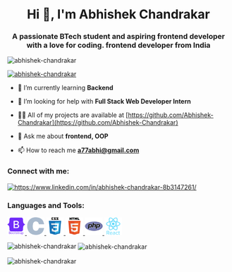<h1 align="center">Hi 👋, I'm Abhishek Chandrakar</h1>
<h3 align="center">A passionate BTech student and aspiring frontend developer with a love for coding. frontend developer from India</h3>

<p align="left"> <img src="https://komarev.com/ghpvc/?username=abhishek-chandrakar&label=Profile%20views&color=0e75b6&style=flat" alt="abhishek-chandrakar" /> </p>

<p align="left"> <a href="https://github.com/ryo-ma/github-profile-trophy"><img src="https://github-profile-trophy.vercel.app/?username=abhishek-chandrakar" alt="abhishek-chandrakar" /></a> </p>

- 🌱 I’m currently learning **Backend**

- 🤝 I’m looking for help with **Full Stack Web Developer Intern**

- 👨‍💻 All of my projects are available at [https://github.com/Abhishek-Chandrakar](https://github.com/Abhishek-Chandrakar)

- 💬 Ask me about **frontend, OOP**

- 📫 How to reach me **a77abhi@gmail.com**

<h3 align="left">Connect with me:</h3>
<p align="left">
<a href="https://linkedin.com/in/https://www.linkedin.com/in/abhishek-chandrakar-8b3147261/" target="blank"><img align="center" src="https://raw.githubusercontent.com/rahuldkjain/github-profile-readme-generator/master/src/images/icons/Social/linked-in-alt.svg" alt="https://www.linkedin.com/in/abhishek-chandrakar-8b3147261/" height="30" width="40" /></a>
</p>

<h3 align="left">Languages and Tools:</h3>
<p align="left"> <a href="https://getbootstrap.com" target="_blank" rel="noreferrer"> <img src="https://raw.githubusercontent.com/devicons/devicon/master/icons/bootstrap/bootstrap-plain-wordmark.svg" alt="bootstrap" width="40" height="40"/> </a> <a href="https://www.cprogramming.com/" target="_blank" rel="noreferrer"> <img src="https://raw.githubusercontent.com/devicons/devicon/master/icons/c/c-original.svg" alt="c" width="40" height="40"/> </a> <a href="https://www.w3schools.com/css/" target="_blank" rel="noreferrer"> <img src="https://raw.githubusercontent.com/devicons/devicon/master/icons/css3/css3-original-wordmark.svg" alt="css3" width="40" height="40"/> </a> <a href="https://www.w3.org/html/" target="_blank" rel="noreferrer"> <img src="https://raw.githubusercontent.com/devicons/devicon/master/icons/html5/html5-original-wordmark.svg" alt="html5" width="40" height="40"/> </a> <a href="https://www.php.net" target="_blank" rel="noreferrer"> <img src="https://raw.githubusercontent.com/devicons/devicon/master/icons/php/php-original.svg" alt="php" width="40" height="40"/> </a> <a href="https://reactjs.org/" target="_blank" rel="noreferrer"> <img src="https://raw.githubusercontent.com/devicons/devicon/master/icons/react/react-original-wordmark.svg" alt="react" width="40" height="40"/> </a> </p>

<p><img align="left" src="https://github-readme-stats.vercel.app/api/top-langs?username=abhishek-chandrakar&show_icons=true&locale=en&layout=compact" alt="abhishek-chandrakar" /></p>

<p>&nbsp;<img align="center" src="https://github-readme-stats.vercel.app/api?username=abhishek-chandrakar&show_icons=true&locale=en" alt="abhishek-chandrakar" /></p>

<p><img align="center" src="https://github-readme-streak-stats.herokuapp.com/?user=abhishek-chandrakar&" alt="abhishek-chandrakar" /></p>
